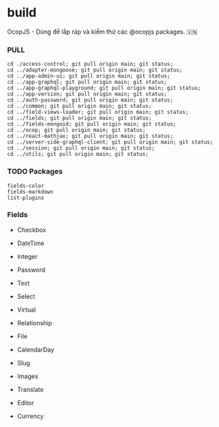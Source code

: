 # build

OcopJS - Dùng để lắp ráp và kiểm thử các @ocopjs packages. 🇻🇳

### PULL

```
cd ./access-control; git pull origin main; git status;
cd ../adapter-mongoose; git pull origin main; git status;
cd ../app-admin-ui; git pull origin main; git status;
cd ../app-graphql; git pull origin main; git status;
cd ../app-graphql-playground; git pull origin main; git status;
cd ../app-version; git pull origin main; git status;
cd ../auth-password; git pull origin main; git status;
cd ../common; git pull origin main; git status;
cd ../field-views-loader; git pull origin main; git status;
cd ../fields; git pull origin main; git status;
cd ../fields-mongoid; git pull origin main; git status;
cd ../ocop; git pull origin main; git status;
cd ../react-mathjax; git pull origin main; git status;
cd ../server-side-graphql-client; git pull origin main; git status;
cd ../session; git pull origin main; git status;
cd ../utils; git pull origin main; git status;
```

### TODO Packages

```
fields-color
fields-markdown
list-plugins
```

### Fields

- Checkbox
- DateTime
- Integer
- Password
- Text
- Select
- Virtual

- Relationship
- File

- CalendarDay
- Slug

- Images
- Translate
- Editor
- Currency
